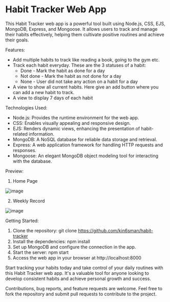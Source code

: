 # Habit Tracker Web App

This Habit Tracker web app is a powerful tool built using Node.js, CSS, EJS, MongoDB, Express, and Mongoose. 
It allows users to track and manage their habits effectively, helping them cultivate positive routines and achieve their goals.

Features:
- Add multiple habits to track like reading a book, going to the gym etc.
- Track each habit everyday. These are the 3 statuses of a habit:
     - Done - Mark the habit as done for a day
     - Not done - Mark the habit as not done for a day
     - None - User did not take any action on a habit for a day
- A view to show all current habits. Here give an add button where you can add a new habit to track.
- A view to display 7 days of each habit


Technologies Used:
- Node.js: Provides the runtime environment for the web app.
- CSS: Enables visually appealing and responsive design.
- EJS: Renders dynamic views, enhancing the presentation of habit-related information.
- MongoDB: A NoSQL database for reliable data storage and retrieval.
- Express: A web application framework for handling HTTP requests and responses.
- Mongoose: An elegant MongoDB object modeling tool for interacting with the database.

Preview:
1. Home Page

![image](https://github.com/kin6sman/habit-tracker/assets/88446494/65f3db24-b36c-493c-813c-443a754c5c40)

2. Weekly Record
 
 ![image](https://github.com/kin6sman/habit-tracker/assets/88446494/9d850b07-751a-4d75-b5a9-7b22e5ae5db7)


Getting Started:
1. Clone the repository: git clone https://github.com/kin6sman/habit-tracker
2. Install the dependencies: npm install
3. Set up MongoDB and configure the connection in the app.
4. Start the server: npm start
5. Access the web app in your browser at http://localhost:8000

Start tracking your habits today and take control of your daily routines with this Habit Tracker web app. It's a valuable tool for anyone looking to develop consistent habits and achieve personal growth and success.

Contributions, bug reports, and feature requests are welcome. Feel free to fork the repository and submit pull requests to contribute to the project.



